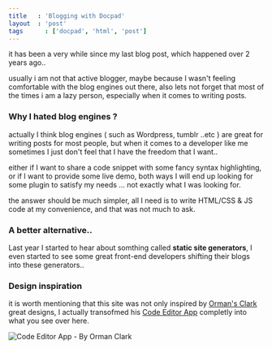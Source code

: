 ```yaml
---
title 	: 'Blogging with Docpad'
layout	: 'post'
tags	  : ['docpad', 'html', 'post']
---
```


it has been a very while since my last blog post, which happened over 2 years ago..  

usually i am not that active blogger, maybe because I wasn't feeling comfortable with the blog engines out there, also lets not forget that most of the times i am a lazy person, especially when it comes to writing posts.

### Why I hated blog engines ?

actually I think blog engines ( such as Wordpress, tumblr ..etc ) are great for writing posts for most people, but when it comes to a developer like me sometimes I just don't feel that I have the freedom that I want..

either if I want to share a code snippet with some fancy syntax highlighting, or if I want to provide some live demo, both ways I will end up looking for some plugin to satisfy my needs ... not exactly what I was looking for.

the answer should be much simpler, all I need is to write HTML/CSS & JS code at my convenience, and that was not much to ask.

### A better alternative..

Last year I started to hear about somthing called **static site generators**, I even started to see some great front-end developers shifting their blogs into these generators..



### Design inspiration

it is worth mentioning that this site was not only inspired by [Orman's Clark](http://premiumpixels.com/) great designs, I actually transofmed his [Code Editor App](http://www.premiumpixels.com/freebies/code-editor-app-psd/) completly into what you see over here.

![Code Editor App - By Orman Clark](http://turbo.premiumpixels.com/wp-content/uploads/2012/05/preview.jpg)
